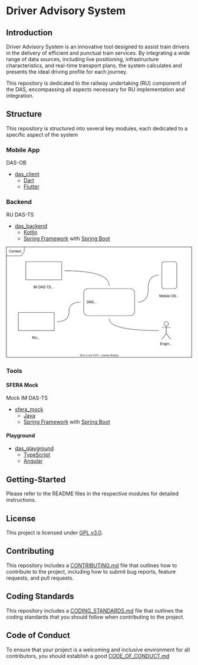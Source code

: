 # Driver Advisory System

## Introduction

Driver Advisory System is an innovative tool designed to assist train drivers in the delivery of
efficient and punctual train services. By integrating a wide range of data sources, including live
positioning, infrastructure characteristics, and real-time transport plans, the system calculates
and presents the ideal driving profile for each journey.

This repository is dedicated to the railway undertaking (RU) component of the DAS, encompassing all
aspects necessary for RU implementation and integration.

## Structure

This repository is structured into several key modules, each dedicated to a specific aspect of the
system

### Mobile App

DAS-OB

- [das_client](das_client/README.md)
    - [Dart](https://dart.dev/)
    - [Flutter](https://flutter.dev/)

### Backend

RU DAS-TS

- [das_backend](das_backend/README.md)
    - [Kotlin](https://kotlinlang.org/)
    - [Spring Framework](https://spring.io/projects/spring-framework)
      with [Spring Boot](https://spring.io/projects/spring-boot)

![business_context.drawio.svg](docs/content/architecture/03_context/business_context.drawio.svg)

### Tools

#### SFERA Mock

Mock IM DAS-TS

- [sfera_mock](sfera_mock/README.md)
    - [Java](https://www.java.com/)
    - [Spring Framework](https://spring.io/projects/spring-framework)
      with [Spring Boot](https://spring.io/projects/spring-boot)

#### Playground

- [das_playground](das_playground/README.md)
    - [TypeScript](https://www.typescriptlang.org/)
    - [Angular](https://angular.io/)

## Getting-Started

Please refer to the README files in the respective modules for detailed instructions.

## License

This project is licensed under [GPL v3.0](LICENSE).

## Contributing

This repository includes a [CONTRIBUTING.md](CONTRIBUTING.md) file that outlines how to contribute
to the project, including how to submit bug reports, feature requests, and pull requests.

## Coding Standards

This repository includes a [CODING_STANDARDS.md](CODING_STANDARDS.md) file that outlines the coding
standards that you should follow when contributing to the project.

## Code of Conduct

To ensure that your project is a welcoming and inclusive environment for all contributors, you
should establish a good [CODE_OF_CONDUCT.md](CODE_OF_CONDUCT.md)
